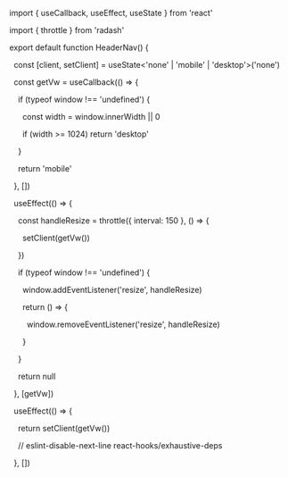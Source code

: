 import { useCallback, useEffect, useState } from 'react'

import { throttle } from 'radash'

  

export default function HeaderNav() {

  const [client, setClient] = useState<'none' | 'mobile' | 'desktop'>('none')

  

  const getVw = useCallback(() => {

    if (typeof window !== 'undefined') {

      const width = window.innerWidth || 0

      if (width >= 1024) return 'desktop'

    }

    return 'mobile'

  }, [])

  

  useEffect(() => {

    const handleResize = throttle({ interval: 150 }, () => {

      setClient(getVw())

    })

  

    if (typeof window !== 'undefined') {

      window.addEventListener('resize', handleResize)

      return () => {

        window.removeEventListener('resize', handleResize)

      }

    }

  

    return null

  }, [getVw])

  

  useEffect(() => {

    return setClient(getVw())

    // eslint-disable-next-line react-hooks/exhaustive-deps

  }, [])